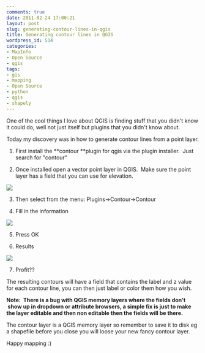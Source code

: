 ```yaml
---
comments: true
date: 2011-02-24 17:00:21
layout: post
slug: generating-contour-lines-in-qgis
title: Generating contour lines in QGIS
wordpress_id: 514
categories:
- MapInfo
- Open Source
- qgis
tags:
- gis
- mapping
- Open Source
- python
- qgis
- shapely
---
```


One of the cool things I love about QGIS is finding stuff that you didn't know it could do, well not just itself but plugins that you didn't know about.

Today my discovery was in how to generate contour lines from a point layer.



	
  1. First install the **contour **plugin for qgis via the plugin installer.  Just search for "contour"

	
  2. Once installed open a vector point layer in QGIS.  Make sure the point layer has a field that you can use for elevation.

[![](http://woostuff.files.wordpress.com/2011/02/points.png)](http://woostuff.files.wordpress.com/2011/02/points.png)

	
  3. Then select from the menu: Plugins->Contour->Contour

	
  4. Fill in the information

[![](http://woostuff.files.wordpress.com/2011/02/form.png)](http://woostuff.files.wordpress.com/2011/02/form.png)

	
  5. Press OK

	
  6. Results

[![](http://woostuff.files.wordpress.com/2011/02/results.png)](http://woostuff.files.wordpress.com/2011/02/results.png)

	
  7. Profit??


The resulting contours will have a field that contains the label and z value for each contour line, you can then just label or color them how you wish.

**Note:  There is a bug with QGIS memory layers where the fields don't  show up in dropdown or attribute browsers, a simple fix is just to make the layer editable and then non editable then the fields will be there.**

The contour layer is a QGIS memory layer so remember to save it to disk eg a shapefile before you close you will loose your new fancy contour layer.

Happy mapping :)
